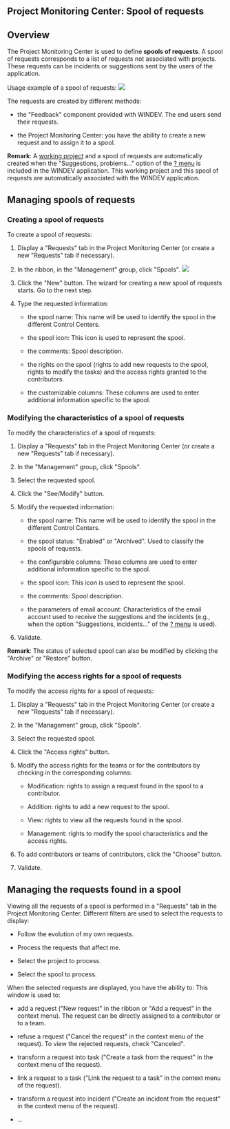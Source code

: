 


## Project Monitoring Center: Spool of requests
			



<a name="NOTE1"></a>
<a name="NOTE1_1"></a>


## Overview
<a name="overview_ELTTEXTE000163"></a>
The Project Monitoring Center is used to define **spools of requests**. A spool of requests corresponds to a list of requests not associated with projects. These requests can be incidents or suggestions sent by the users of the application.

Usage example of a spool of requests: ![](https://doc.pcsoft.fr/en-US/images/image.awp?langid=3&name=CCSuivi_spool.gif)


The requests are created by different methods:

- the "Feedback" component provided with WINDEV. The end users send their requests.

- the Project Monitoring Center: you have the ability to create a new request and to assign it to a spool.




**Remark**: A [working project](../CCSuivi/3540702.md) and a spool of requests are automatically created when the "Suggestions, problems..." option of the [? menu](../Editeurs/9000070.md) is included in the WINDEV application. This working project and this spool of requests are automatically associated with the WINDEV application.

<a name="NOTE2"></a>
<a name="NOTE2_1"></a>


## Managing spools of requests
<a name="managing_spools_requests_ELTTEXTE000187"></a>


### Creating a spool of requests
<a name="creating_spool_requests_ELTPARAGRAPHE000034"></a>

To create a spool of requests:

1. Display a "Requests" tab in the Project Monitoring Center (or create a new "Requests" tab if necessary). 

2. In the ribbon, in the "Management" group, click "Spools". 
![](https://doc.pcsoft.fr/en-US/images/image.awp?langid=3&name=CC_Suivi_Spool%20-%20HC%20N%B0001.gif)


3. Click the "New" button. The wizard for creating a new spool of requests starts. Go to the next step.

4. Type the requested information:

	- the spool name: This name will be used to identify the spool in the different Control Centers.

	- the spool icon: This icon is used to represent the spool.

	- the comments: Spool description.

	- the rights on the spool (rights to add new requests to the spool, rights to modify the tasks) and the access rights granted to the contributors.

	- the customizable columns: These columns are used to enter additional information specific to the spool.






<a name="NOTE2_2"></a>


### Modifying the characteristics of a spool of requests
<a name="modifying_the_characteristics_spool_requests_ELTPARAGRAPHE000053"></a>

To modify the characteristics of a spool of requests:

1. Display a "Requests" tab in the Project Monitoring Center (or create a new "Requests" tab if necessary). 

2. In the "Management" group, click "Spools".

3. Select the requested spool.

4. Click the "See/Modify" button.

5. Modify the requested information:

	- the spool name: This name will be used to identify the spool in the different Control Centers.

	- the spool status: "Enabled" or "Archived". Used to classify the spools of requests.

	- the configurable columns: These columns are used to enter additional information specific to the spool.

	- the spool icon: This icon is used to represent the spool.

	- the comments: Spool description.

	- the parameters of email account: Characteristics of the email account used to receive the suggestions and the incidents (e.g., when the option "Suggestions, incidents..." of the [? menu](../Editeurs/9000070.md) is used).




6. Validate.




**Remark**: The status of selected spool can also be modified by clicking the "Archive" or "Restore" button.
<a name="NOTE2_3"></a>


### Modifying the access rights for a spool of requests
<a name="modifying_the_access_rights_for_spool_requests_ELTPARAGRAPHE000079"></a>

To modify the access rights for a spool of requests:

1. Display a "Requests" tab in the Project Monitoring Center (or create a new "Requests" tab if necessary). 

2. In the "Management" group, click "Spools".

3. Select the requested spool.

4. Click the "Access rights" button.

5. Modify the access rights for the teams or for the contributors by checking in the corresponding columns:

	- Modification: rights to assign a request found in the spool to a contributor.

	- Addition: rights to add a new request to the spool.

	- View: rights to view all the requests found in the spool.

	- Management: rights to modify the spool characteristics and the access rights.




6. To add contributors or teams of contributors, click the "Choose" button.

7. Validate.




<a name="NOTE3"></a>
<a name="NOTE3_1"></a>


## Managing the requests found in a spool
<a name="managing_the_requests_found_spool_ELTTEXTE000223"></a>
Viewing all the requests of a spool is performed in a "Requests" tab in the Project Monitoring Center. Different filters are used to select the requests to display: 

- Follow the evolution of my own requests. 

- Process the requests that affect me.

- Select the project to process. 

- Select the spool to process. 




When the selected requests are displayed, you have the ability to: 
This window is used to:

- add a request ("New request" in the ribbon or "Add a request" in the context menu). The request can be directly assigned to a contributor or to a team.

- refuse a request ("Cancel the request" in the context menu of the request). To view the rejected requests, check "Canceled".

- transform a request into task ("Create a task from the request" in the context menu of the request). 

- link a request to a task ("Link the request to a task" in the context menu of the request).

- transform a request into incident ("Create an incident from the request" in the context menu of the request).

- ...





